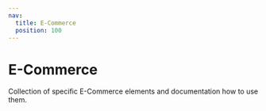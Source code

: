 ```yaml
---
nav:
  title: E-Commerce
  position: 100
---
```


# E-Commerce

Collection of specific E-Commerce elements and documentation how to use them.
<PageRef page="product-listing.html" title="Product Listing" sub="Initialize the useListing composable, Search for products, Display products in a listing, Implement a pagination, Apply sortings, pagination, and filters, Use the helpers package" />
<PageRef page="product-detail-page.html" title="Product Detail Page" sub="Learn how to get Product data and build your first simple Product Detail Page." />
<PageRef page="prices.html" title="Prices" sub="How the price object is structured, how to format and indicate pricing tiers, Display the correct prices depending on the context, Use useProductPrice composable to handle the most common cases" />
<PageRef page="cart.html" title="Cart" sub="Create a cart, Add products and promotions to a cart, Remove items from the cart, Display the cart" />
<PageRef page="checkout.html" title="Checkout" sub="Fetch and display payment and shipping information, Create an order summary (totals, taxes), Place an order" />
<PageRef page="payments.html" title="Payments" sub="Basis guide about synchronous payment and asynchronous payment" />
<PageRef page="json-ld.html" title="JSON-LD" sub="JSON-LD for e-commerce plays a crucial role in improving the visibility of the website to search engines." />
